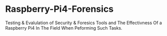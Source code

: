 # Raspberry-Pi4-Forensics
Testing &amp; Evalulation of Security &amp; Foresics Tools and The Effectivness Of a Raspberry Pi4 In The Field When Peforming Such Tasks.
